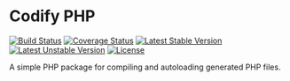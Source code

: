 Codify PHP
==========

[![Build Status](https://travis-ci.org/ralouphie/codify.svg?branch=master)](https://travis-ci.org/ralouphie/codify)
[![Coverage Status](https://coveralls.io/repos/ralouphie/codify/badge.png?branch=master)](https://coveralls.io/r/ralouphie/codify?branch=master)
[![Latest Stable Version](https://poser.pugx.org/ralouphie/codify/v/stable.png)](https://packagist.org/packages/ralouphie/codify)
[![Latest Unstable Version](https://poser.pugx.org/ralouphie/codify/v/unstable.png)](https://packagist.org/packages/ralouphie/codify)
[![License](https://poser.pugx.org/ralouphie/codify/license.png)](https://packagist.org/packages/ralouphie/codify)

A simple PHP package for compiling and autoloading generated PHP files.
